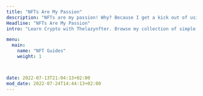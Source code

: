 ```yaml
---
title: "NFTs Are My Passion"
description: "NFTs are my passion! Why? Because I get a kick out of using them. I hope you do too. And here's everything you need to know!"
Headline: "NFTs Are My Passion"
intro: "Learn Crypto with Thelazynfter. Browse my collection of simple and informative reviews and guides for people new to cryptocurrency, mining, and more."

menu:
  main:
    name: "NFT Guides"
    weight: 1



date: 2022-07-13T21:04:13+02:00
mod_date: 2022-07-24T14:44:13+02:00
---
```

